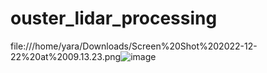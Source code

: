 # ouster_lidar_processing

file:///home/yara/Downloads/Screen%20Shot%202022-12-22%20at%2009.13.23.png![image](https://user-images.githubusercontent.com/11687631/209176568-0a73801f-aad5-43e7-af61-d0ca8697969e.png)
